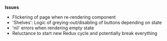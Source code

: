 **Issues**
- Flickering of page when re-rendering component
- 'Shelves': Logic of greying-out/disabling of buttons depending on state
- 'nil' errors when rendering empty state
- Reluctance to start new Redux cycle and potentially break everything
